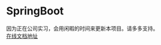 # SpringBoot  

因为正在公司实习，会用闲暇的时间来更新本项目。请多多支持。<br>
[在线文档地址](https://han-ylun.github.io/SpringBoot-Reference-Guide/#/ )